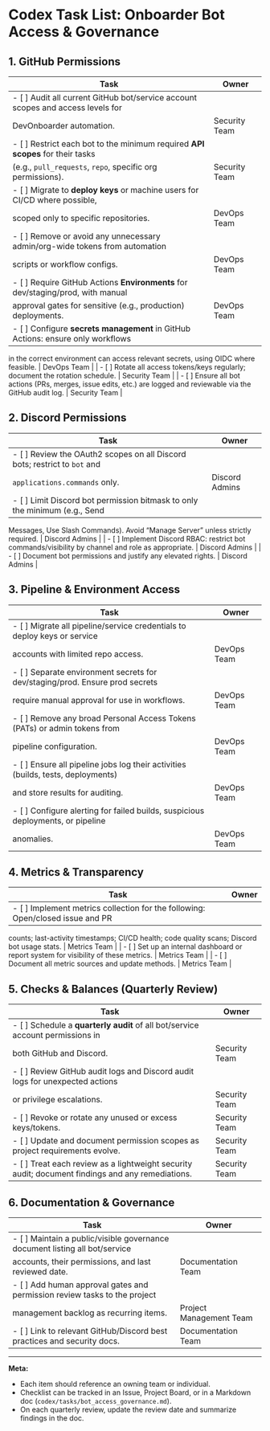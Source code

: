 # Codex Task List: Onboarder Bot Access & Governance

## 1. GitHub Permissions

| Task | Owner |
| ---- | ----- |
| - [ ] Audit all current GitHub bot/service account scopes and access levels for
  DevOnboarder automation. | Security Team |
| - [ ] Restrict each bot to the minimum required **API scopes** for their tasks
  (e.g., `pull_requests`, `repo`, specific org permissions). | Security Team |
| - [ ] Migrate to **deploy keys** or machine users for CI/CD where possible,
  scoped only to specific repositories. | DevOps Team |
| - [ ] Remove or avoid any unnecessary admin/org-wide tokens from automation
  scripts or workflow configs. | DevOps Team |
| - [ ] Require GitHub Actions **Environments** for dev/staging/prod, with manual
  approval gates for sensitive (e.g., production) deployments. | DevOps Team |
| - [ ] Configure **secrets management** in GitHub Actions: ensure only workflows
  in the correct environment can access relevant secrets, using OIDC where
  feasible. | DevOps Team |
| - [ ] Rotate all access tokens/keys regularly; document the rotation schedule. | Security Team |
| - [ ] Ensure all bot actions (PRs, merges, issue edits, etc.) are logged and
  reviewable via the GitHub audit log. | Security Team |

## 2. Discord Permissions

| Task | Owner |
| ---- | ----- |
| - [ ] Review the OAuth2 scopes on all Discord bots; restrict to `bot` and
  `applications.commands` only. | Discord Admins |
| - [ ] Limit Discord bot permission bitmask to only the minimum (e.g., Send
  Messages, Use Slash Commands). Avoid “Manage Server” unless strictly required.
  | Discord Admins |
| - [ ] Implement Discord RBAC: restrict bot commands/visibility by channel and
  role as appropriate. | Discord Admins |
| - [ ] Document bot permissions and justify any elevated rights. | Discord Admins |

## 3. Pipeline & Environment Access

| Task | Owner |
| ---- | ----- |
| - [ ] Migrate all pipeline/service credentials to deploy keys or service
  accounts with limited repo access. | DevOps Team |
| - [ ] Separate environment secrets for dev/staging/prod. Ensure prod secrets
  require manual approval for use in workflows. | DevOps Team |
| - [ ] Remove any broad Personal Access Tokens (PATs) or admin tokens from
  pipeline configuration. | DevOps Team |
| - [ ] Ensure all pipeline jobs log their activities (builds, tests, deployments)
  and store results for auditing. | DevOps Team |
| - [ ] Configure alerting for failed builds, suspicious deployments, or pipeline
  anomalies. | DevOps Team |

## 4. Metrics & Transparency

| Task | Owner |
| ---- | ----- |
| - [ ] Implement metrics collection for the following: Open/closed issue and PR
  counts; last-activity timestamps; CI/CD health; code quality scans; Discord bot
  usage stats. | Metrics Team |
| - [ ] Set up an internal dashboard or report system for visibility of these metrics. | Metrics Team |
| - [ ] Document all metric sources and update methods. | Metrics Team |

## 5. Checks & Balances (Quarterly Review)

| Task | Owner |
| ---- | ----- |
| - [ ] Schedule a **quarterly audit** of all bot/service account permissions in
  both GitHub and Discord. | Security Team |
| - [ ] Review GitHub audit logs and Discord audit logs for unexpected actions
  or privilege escalations. | Security Team |
| - [ ] Revoke or rotate any unused or excess keys/tokens. | Security Team |
| - [ ] Update and document permission scopes as project requirements evolve. | Security Team |
| - [ ] Treat each review as a lightweight security audit; document findings and any remediations. | Security Team |

## 6. Documentation & Governance

| Task | Owner |
| ---- | ----- |
| - [ ] Maintain a public/visible governance document listing all bot/service
  accounts, their permissions, and last reviewed date. | Documentation Team |
| - [ ] Add human approval gates and permission review tasks to the project
  management backlog as recurring items. | Project Management Team |
| - [ ] Link to relevant GitHub/Discord best practices and security docs. | Documentation Team |

---

**Meta:**

- Each item should reference an owning team or individual.
- Checklist can be tracked in an Issue, Project Board, or in a Markdown doc (`codex/tasks/bot_access_governance.md`).
- On each quarterly review, update the review date and summarize findings in the doc.

